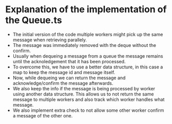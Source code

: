 # Explanation of the implementation of the Queue.ts
* The initial version of the code multiple workers might pick up the same message when retrieving parallely.
* The message was immediately removed with the deque without the confirm.
* Usually when dequeing a message from a queue the message remains until the acknoledgement that it has been processed.
* To overcome this, we have to use a better data structure, in this case a map to keep the message id and message itself.
* Now, while dequeing we can return the message and acknowledge/confirm the message afterwards.
* We also keep the info if the message is being processed by worker using another data structure. This allows us to not return the same message to multiple workers and also track which worker handles what message.
* We also implement extra check to not allow some other worker confirm a message of the other one.
